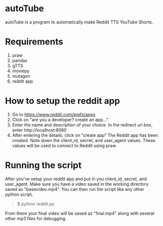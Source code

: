 # autoTube
autoTube is a program to automatically make Reddit TTS YouTube Shorts. 

# Requirements
1) praw
2) pandas
3) gTTS
4) moviepy
5) mutagen
6) reddit app

# How to setup the reddit app
1) Go to https://www.reddit.com/prefs/apps
2) Click on "are you a developer? create an app…"
3) Enter the name and description of your choice. In the redirect uri box, enter http://localhost:8080
4) After entering the details, click on “create app”
The Reddit app has been created. Note down the client_id, secret, and user_agent values. These values will be used to connect to Reddit using praw

# Running the script
After you've setup your reddit app and put in you client_id, secret, and user_agent. Make sure you have a video saved in the working directory saved as "basevideo.mp4". You can then run the script like any other python script.
> $ python reddit.py

From there your final video will be saved as "final.mp4" along with several other mp3 files for debugging.
